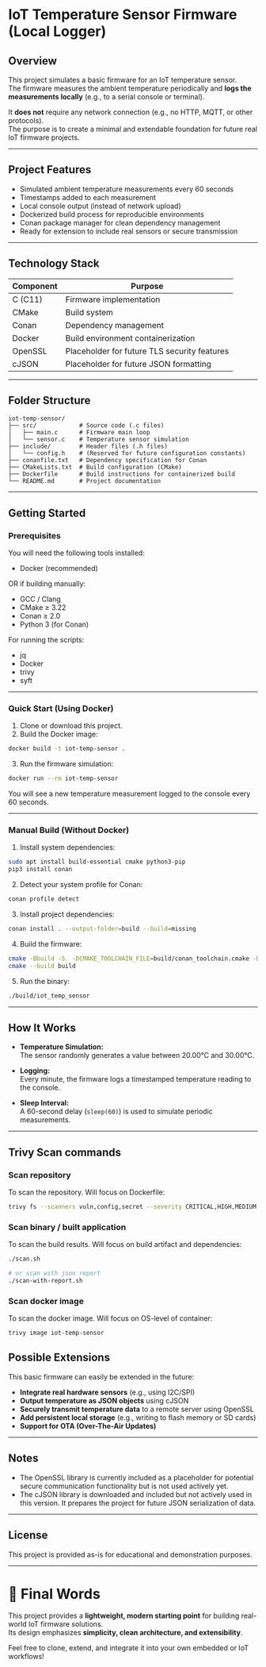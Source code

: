 # IoT Temperature Sensor Firmware (Local Logger)

## Overview

This project simulates a basic firmware for an IoT temperature sensor.  
The firmware measures the ambient temperature periodically and **logs the measurements locally** (e.g., to a serial console or terminal).

It **does not** require any network connection (e.g., no HTTP, MQTT, or other protocols).  
The purpose is to create a minimal and extendable foundation for future real IoT firmware projects.

---

## Project Features

- Simulated ambient temperature measurements every 60 seconds
- Timestamps added to each measurement
- Local console output (instead of network upload)
- Dockerized build process for reproducible environments
- Conan package manager for clean dependency management
- Ready for extension to include real sensors or secure transmission

---

## Technology Stack

| Component      | Purpose                      |
|----------------|-------------------------------|
| C (C11)        | Firmware implementation       |
| CMake          | Build system                  |
| Conan          | Dependency management         |
| Docker         | Build environment containerization |
| OpenSSL        | Placeholder for future TLS security features |
| cJSON          | Placeholder for future JSON formatting |

---

## Folder Structure

```plaintext
iot-temp-sensor/
├── src/            # Source code (.c files)
│   ├── main.c      # Firmware main loop
│   └── sensor.c    # Temperature sensor simulation
├── include/        # Header files (.h files)
│   └── config.h    # (Reserved for future configuration constants)
├── conanfile.txt   # Dependency specification for Conan
├── CMakeLists.txt  # Build configuration (CMake)
├── Dockerfile      # Build instructions for containerized build
└── README.md       # Project documentation
```

---

## Getting Started

### Prerequisites

You will need the following tools installed:

- Docker (recommended)

OR if building manually:

- GCC / Clang
- CMake ≥ 3.22
- Conan ≥ 2.0
- Python 3 (for Conan)

For running the scripts:
- jq
- Docker
- trivy
- syft

---

### Quick Start (Using Docker)

1. Clone or download this project.
2. Build the Docker image:

```bash
docker build -t iot-temp-sensor .
```

3. Run the firmware simulation:

```bash
docker run --rm iot-temp-sensor
```

You will see a new temperature measurement logged to the console every 60 seconds.

---

### Manual Build (Without Docker)

1. Install system dependencies:

```bash
sudo apt install build-essential cmake python3-pip
pip3 install conan
```

2. Detect your system profile for Conan:

```bash
conan profile detect
```

3. Install project dependencies:

```bash
conan install . --output-folder=build --build=missing
```

4. Build the firmware:

```bash
cmake -Bbuild -S. -DCMAKE_TOOLCHAIN_FILE=build/conan_toolchain.cmake -DCMAKE_BUILD_TYPE=Release
cmake --build build
```

5. Run the binary:

```bash
./build/iot_temp_sensor
```

---

## How It Works

- **Temperature Simulation:**  
  The sensor randomly generates a value between 20.00°C and 30.00°C.
  
- **Logging:**  
  Every minute, the firmware logs a timestamped temperature reading to the console.
  
- **Sleep Interval:**  
  A 60-second delay (`sleep(60)`) is used to simulate periodic measurements.

---

## Trivy Scan commands

### Scan repository
To scan the repository. Will focus on Dockerfile:

```bash
trivy fs --scanners vuln,config,secret --severity CRITICAL,HIGH,MEDIUM .
```

### Scan binary / built application
To scan the build results. Will focus on build artifact and dependencies:

```bash
./scan.sh

# or scan with json report
./scan-with-report.sh
```

### Scan docker image
To scan the docker image. Will focus on OS-level of container:

```bash
trivy image iot-temp-sensor
```



## Possible Extensions

This basic firmware can easily be extended in the future:

- **Integrate real hardware sensors** (e.g., using I2C/SPI)
- **Output temperature as JSON objects** using cJSON
- **Securely transmit temperature data** to a remote server using OpenSSL
- **Add persistent local storage** (e.g., writing to flash memory or SD cards)
- **Support for OTA (Over-The-Air Updates)**

---

## Notes

- The OpenSSL library is currently included as a placeholder for potential secure communication functionality but is not used actively yet.
- The cJSON library is downloaded and included but not actively used in this version. It prepares the project for future JSON serialization of data.

---

## License

This project is provided as-is for educational and demonstration purposes.

---

# 🚀 Final Words

This project provides a **lightweight, modern starting point** for building real-world IoT firmware solutions.  
Its design emphasizes **simplicity, clean architecture, and extensibility**.

Feel free to clone, extend, and integrate it into your own embedded or IoT workflows!